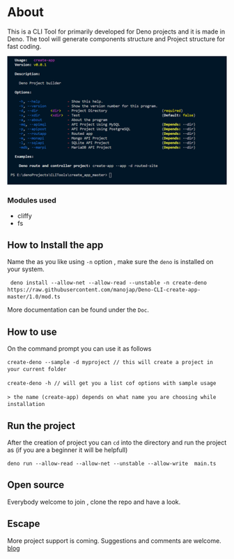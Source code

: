 # About

This is a CLI Tool for primarily developed for Deno projects and it is made in Deno. The tool will generate components structure and Project structure for fast coding.

![Create App CLI Tool](deno-cli.png)

### Modules used
* cliffy
* fs
## How to Install the app
Name the as you like using `-n` option , make sure the `deno` is installed on your system.
```
 deno install --allow-net --allow-read --unstable -n create-deno  https://raw.githubusercontent.com/manojap/Deno-CLI-create-app-master/1.0/mod.ts
```
More documentation can be found under the `Doc`.

## How to use
On the command prompt you can use it as follows
```
create-deno --sample -d myproject // this will create a project in your current folder

create-deno -h // will get you a list cof options with sample usage

> the name (create-app) depends on what name you are choosing while installation
```

## Run the project
After the creation of project you can `cd` into the directory and run the project as (if you are a beginner it will be helpfull)
```
deno run --allow-read --allow-net --unstable --allow-write  main.ts
```
## Open source
Everybody welcome to join , clone the repo and have a look. 
 
## Escape
More project support is coming. Suggestions and comments are welcome.
[blog](http://developerm.dev)